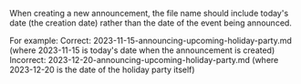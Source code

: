 When creating a new announcement, the file name should include today's date (the creation date) rather than the date of the event being announced.

For example:
Correct: 2023-11-15-announcing-upcoming-holiday-party.md (where 2023-11-15 is today's date when the announcement is created)
Incorrect: 2023-12-20-announcing-upcoming-holiday-party.md (where 2023-12-20 is the date of the holiday party itself)
